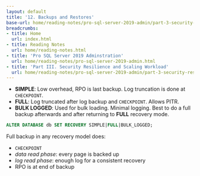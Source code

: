 ```yaml
---
layout: default
title: '12. Backups and Restores'
base-url: home/reading-notes/pro-sql-server-2019-admin/part-3-security-resilience-and-scaling-workload/12-backups-and-restores.html
breadcrumbs:
- title: Home
  url: index.html
- title: Reading Notes
  url: home/reading-notes.html
- title: 'Pro SQL Server 2019 Adminstration'
  url: home/reading-notes/pro-sql-server-2019-admin.html
- title: 'Part III. Security Resilience and Scaling Workload'
  url: home/reading-notes/pro-sql-server-2019-admin/part-3-security-resilience-and-scaling-workload
---
```


- __SIMPLE__: Low overhead, RPO is last backup. Log truncation is done at `CHECKPOINT`.
- __FULL__: Log truncated after log backup and `CHECKPOINT`. Allows PITR.
- __BULK LOGGED__: Used for bulk loading. Minimal logging. Best to do a full backup afterwards and after returning to __FULL__ recovery mode.

```sql
ALTER DATABASE db SET RECOVERY SIMPLE|FULL|BULK_LOGGED;
```

Full backup in any recovery model does:

- `CHECKPOINT`
- _data read phase_: every page is backed up
- _log read phase_: enough log for a consistent recovery
- RPO is at end of backup

